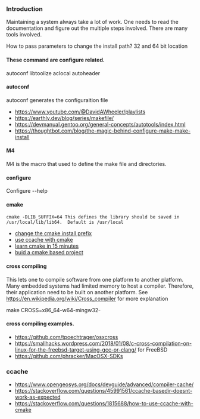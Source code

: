 ### Introduction

Maintaining a system always take a lot of work.  One needs to read the documentation and figure out the multiple steps involved.  There are many tools involved.

How to pass parameters to change the install path?
32 and 64 bit location


#### These command are configure related.
autoconf
libtoolize
aclocal
autoheader

#### autoconf
autoconf generates the configuraition file

* https://www.youtube.com/@DavidAWheeler/playlists
* https://earthly.dev/blog/series/makefile/
* https://devmanual.gentoo.org/general-concepts/autotools/index.html
* https://thoughtbot.com/blog/the-magic-behind-configure-make-make-install


#### M4
M4 is the macro that used to define the make file and directories.


#### configure
Configure --help

#### cmake
```
cmake -DLIB_SUFFIX=64 This defines the library should be saved in /usr/local/lib/lib64.  Default is /usr/local
```
* [change the cmake install prefix](https://stackoverflow.com/questions/6241922/how-to-use-cmake-install-prefix )
* [use ccache with cmake](https://stackoverflow.com/questions/1815688/how-to-use-ccache-with-cmake?rq=1)
* [learn cmake in 15 minutes](https://preshing.com/20170522/learn-cmakes-scripting-language-in-15-minutes/)
* [buid a cmake based project](https://preshing.com/20170511/how-to-build-a-cmake-based-project/)

#### cross compiling
This lets one to compile software from one platform to another platform.
Many embedded systems had limited memory to host a compiler.  Therefore, their application need to be built on another platform.
See https://en.wikipedia.org/wiki/Cross_compiler for more explanation

make CROSS=x86_64-w64-mingw32-

#### cross compiling examples.
* https://github.com/tpoechtrager/osxcross
* https://smallhacks.wordpress.com/2018/01/08/c-cross-compilation-on-linux-for-the-freebsd-target-using-gcc-or-clang/ for FreeBSD
* https://github.com/phracker/MacOSX-SDKs

### ccache
* https://www.opengeosys.org/docs/devguide/advanced/compiler-cache/
* https://stackoverflow.com/questions/45991561/ccache-basedir-doesnt-work-as-expected
* https://stackoverflow.com/questions/1815688/how-to-use-ccache-with-cmake
